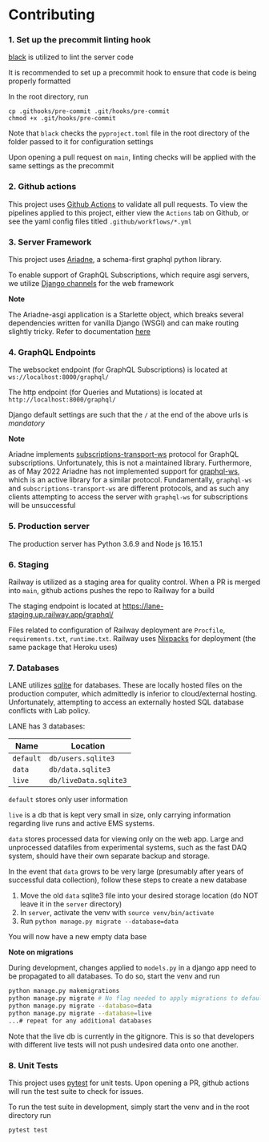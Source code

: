 # Contributing

### 1. Set up the precommit linting hook

[black](https://black.readthedocs.io/en/stable/) is utilized to lint the server code

It is recommended to set up a precommit hook to ensure that code is being properly formatted

In the root directory, run

```
cp .githooks/pre-commit .git/hooks/pre-commit
chmod +x .git/hooks/pre-commit
```

Note that `black` checks the `pyproject.toml` file in the root directory of the folder passed to it for configuration settings

Upon opening a pull request on `main`, linting checks will be applied with the same settings as the precommit

### 2. Github actions

This project uses [Github Actions](https://docs.github.com/en/actions) to validate all pull requests. To view the pipelines applied to this project, either view the `Actions` tab on Github, or see the yaml config files titled `.github/workflows/*.yml`

### 3. Server Framework

This project uses [Ariadne](https://ariadnegraphql.org/), a schema-first graphql python library.

To enable support of GraphQL Subscriptions, which require asgi servers, we utilize [Django channels](https://channels.readthedocs.io/en/stable/) for the web framework

**Note**

The Ariadne-asgi application is a Starlette object, which breaks several dependencies written for vanilla Django (WSGI) and can make routing slightly tricky. Refer to documentation [here](https://www.starlette.io/)

### 4. GraphQL Endpoints

The websocket endpoint (for GraphQL Subscriptions) is located at `ws://localhost:8000/graphql/`

The http endpoint (for Queries and Mutations) is located at `http://localhost:8000/graphql/`

Django default settings are such that the `/` at the end of the above urls is _mandatory_

**Note**

Ariadne implements [subscriptions-transport-ws](https://github.com/apollographql/subscriptions-transport-ws/blob/master/PROTOCOL.md) protocol for GraphQL subscriptions. Unfortunately, this is not a maintained library. Furthermore, as of May 2022 Ariadne has not implemented support for [graphql-ws](https://github.com/enisdenjo/graphql-ws), which is an active library for a similar protocol. Fundamentally, `graphql-ws` and `subscriptions-transport-ws` are different protocols, and as such any clients attempting to access the server with `graphql-ws` for subscriptions will be unsuccessful

### 5. Production server

The production server has Python 3.6.9 and Node js 16.15.1

### 6. Staging

Railway is utilized as a staging area for quality control. When a PR is merged into `main`, github actions pushes the repo to Railway for a build

The staging endpoint is located at https://lane-staging.up.railway.app/graphql/

Files related to configuration of Railway deployment are `Procfile`, `requirements.txt`, `runtime.txt`. Railway uses [Nixpacks](https://nixpacks.com/docs/getting-started) for deployment (the same package that Heroku uses)

### 7. Databases

LANE utilizes [sqlite](https://www.sqlite.org/index.html) for databases. These are locally hosted files on the production computer, which admittedly is inferior to cloud/external hosting. Unfortunately, attempting to access an externally hosted SQL database conflicts with Lab policy.

LANE has 3 databases:

| Name      | Location              |
| --------- | --------------------- |
| `default` | `db/users.sqlite3`    |
| `data`    | `db/data.sqlite3`     |
| `live`    | `db/liveData.sqlite3` |

`default` stores only user information

`live` is a db that is kept very small in size, only carrying information regarding live runs and active EMS systems.

`data` stores processed data for viewing only on the web app. Large and unprocessed datafiles from experimental systems, such as the fast DAQ system, should have their own separate backup and storage.

In the event that `data` grows to be very large (presumably after years of successful data collection), follow these steps to create a new database

1. Move the old `data` sqlite3 file into your desired storage location (do NOT leave it in the `server` directory)
2. In `server`, activate the venv with `source venv/bin/activate`
3. Run `python manage.py migrate --database=data`

You will now have a new empty data base

**Note on migrations**

During development, changes applied to `models.py` in a django app need to be propagated to all databases. To do so, start the venv and run

```bash
python manage.py makemigrations
python manage.py migrate # No flag needed to apply migrations to default
python manage.py migrate --database=data
python manage.py migrate --database=live
...# repeat for any additional databases
```

Note that the live db is currently in the gitignore. This is so that developers with different live tests will not push undesired data onto one another.

### 8. Unit Tests

This project uses [pytest](https://docs.pytest.org/en/7.1.x/) for unit tests. Upon opening a PR, github actions will run the test suite to check for issues.

To run the test suite in development, simply start the venv and in the root directory run

```bash
pytest test
```
